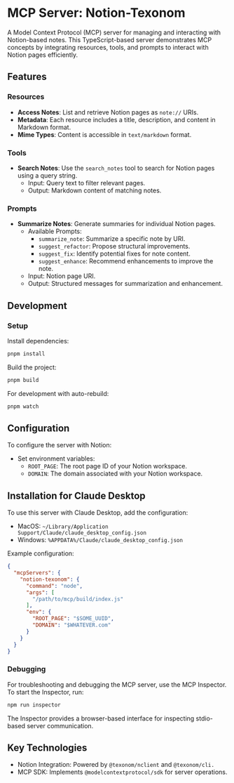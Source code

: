# MCP Server: Notion-Texonom

A Model Context Protocol (MCP) server for managing and interacting with Notion-based notes. This TypeScript-based server demonstrates MCP concepts by integrating resources, tools, and prompts to interact with Notion pages efficiently.

## Features

### Resources
- **Access Notes**: List and retrieve Notion pages as `note://` URIs.
- **Metadata**: Each resource includes a title, description, and content in Markdown format.
- **Mime Types**: Content is accessible in `text/markdown` format.

### Tools
- **Search Notes**: Use the `search_notes` tool to search for Notion pages using a query string.
  - Input: Query text to filter relevant pages.
  - Output: Markdown content of matching notes.

### Prompts
- **Summarize Notes**: Generate summaries for individual Notion pages.
  - Available Prompts:
    - `summarize_note`: Summarize a specific note by URI.
    - `suggest_refactor`: Propose structural improvements.
    - `suggest_fix`: Identify potential fixes for note content.
    - `suggest_enhance`: Recommend enhancements to improve the note.
  - Input: Notion page URI.
  - Output: Structured messages for summarization and enhancement.

## Development

### Setup
Install dependencies:
```bash
pnpm install
```
Build the project:
```bash
pnpm build
```
For development with auto-rebuild:

```bash
pnpm watch
```


## Configuration
To configure the server with Notion:

- Set environment variables:
  - `ROOT_PAGE`: The root page ID of your Notion workspace.
  - `DOMAIN`: The domain associated with your Notion workspace.


## Installation for Claude Desktop

To use this server with Claude Desktop, add the configuration:

- MacOS: `~/Library/Application Support/Claude/claude_desktop_config.json`
- Windows: `%APPDATA%/Claude/claude_desktop_config.json`

Example configuration:

```json
{
  "mcpServers": {
    "notion-texonom": {
      "command": "node",
      "args": [
        "/path/to/mcp/build/index.js"
      ],
      "env": {
        "ROOT_PAGE": "$SOME_UUID",
        "DOMAIN": "$WHATEVER.com"
      }
    }
  }
}
```

### Debugging
For troubleshooting and debugging the MCP server, use the MCP Inspector. To start the Inspector, run:

```bash
npm run inspector
```
The Inspector provides a browser-based interface for inspecting stdio-based server communication.

## Key Technologies
- Notion Integration: Powered by `@texonom/nclient` and `@texonom/cli.`
- MCP SDK: Implements `@modelcontextprotocol/sdk` for server operations.
